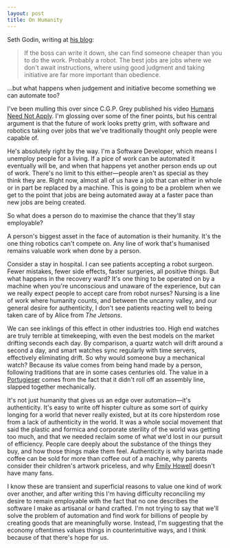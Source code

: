 ```yaml
---
layout: post
title: On Humanity
---
```


Seth Godin, writing at [his blog][1]:

>If the boss can write it down, she can find someone cheaper than you to do the work. Probably a robot. The best jobs are jobs where we don't await instructions, where using good judgment and taking initiative are far more important than obedience.

&hellip;but what happens when judgement and initiative become something we can automate too?

I've been mulling this over since C.G.P. Grey published his video [Humans Need Not Apply][2]. I'm glossing over some of the finer points, but his central argument is that the future of work looks pretty grim, with software and robotics taking over jobs that we've traditionally thought only people were capable of.

He's absolutely right by the way. I'm a Software Developer, which means I unemploy people for a living. If a pice of work can be automated it eventually will be, and when that happens yet another person ends up out of work. There's no limit to this either&mdash;people aren't as special as they think they are. Right now, almost all of us have a job that can either in whole or in part be replaced by a machine. This is going to be a problem when we get to the point that jobs are being automated away at a faster pace than new jobs are being created.

So what does a person do to maximise the chance that they'll stay employable?

A person's biggest asset in the face of automation is their humanity. It's the one thing robotics can't compete on. Any line of work that's humanised remains valuable work when done by a person.

Consider a stay in hospital. I can see patients accepting a robot surgeon. Fewer mistakes, fewer side effects, faster surgeries, all positive things. But what happens in the recovery ward? It's one thing to be operated on by a machine when you're unconscious and unaware of the experience, but can we really expect people to accept care from robot nurses? Nursing is a line of work where humanity counts, and between the uncanny valley, and our general desire for authenticity, I don't see patients reacting well to being taken care of by Alice from *The Jetsons*.

We can see inklings of this effect in other industries too. High end watches are truly terrible at timekeeping, with even the best models on the market drifting seconds each day. By comparison, a quartz watch will drift around a second a day, and smart watches sync regularly with time servers, effectively eliminating drift. So why would someone buy a mechanical watch? Because its value comes from being hand made by a person, following traditions that are in some cases centuries old. The value in a [Portugieser][3] comes from the fact that it didn't roll off an assembly line, slapped together mechanically.

It's not just humanity that gives us an edge over automation&mdash;it's authenticity. It's easy to write off hispter culture as some sort of quirky longing for a world that never really existed, but at its core hipsterdom rose from a lack of authenticity in the world. It was a whole social movement that said the plastic and formica and corporate sterility of the world was getting too much, and that we needed reclaim some of what we'd lost in our pursuit of efficiency. People care deeply about the substance of the things they buy, and how those things make them feel. Authenticity is why barista made coffee can be sold for more than coffee out of a machine, why parents consider their children's artwork priceless, and why [Emily Howell][4] doesn't have many fans.

I know these are transient and superficial reasons to value one kind of work over another, and after writing this I'm having difficulty reconciling my desire to remain employable with the fact that no one describes the software I make as artisanal or hand crafted. I'm not trying to say that we'll solve the problem of automation and find work for billions of people by creating goods that are meaningfully worse. Instead, I'm suggesting that the economy oftentimes values things in counterintuitive ways, and I think because of that there's hope for us.

[1]: http://sethgodin.typepad.com/seths_blog/2016/08/three-things-about-good-jobs-in-a-new-economy.html
[2]: https://www.youtube.com/watch?v=7Pq-S557XQU
[3]: http://www.iwc.com/en/collection/portugieser/IW5035/
[4]: https://en.wikipedia.org/wiki/Emily_Howell